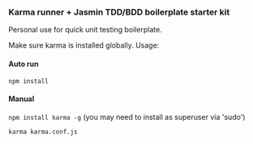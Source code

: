 ### Karma runner + Jasmin TDD/BDD boilerplate starter kit

Personal use for quick unit testing boilerplate.

Make sure karma is installed globally. Usage:

#### Auto run

`npm install`

#### Manual
`npm install karma -g` (you may need to install as superuser via 'sudo')

`karma karma.conf.js`
